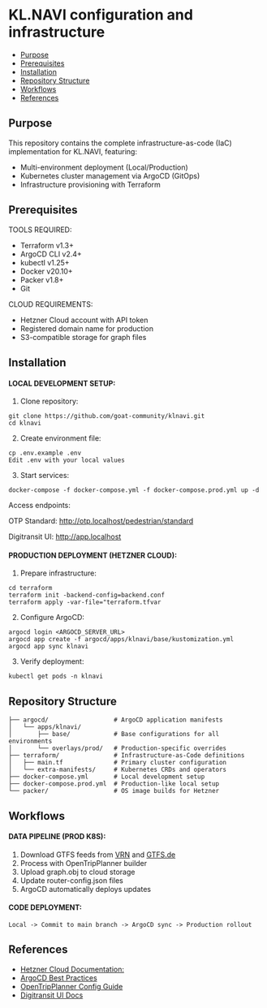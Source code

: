 # KL.NAVI configuration and infrastructure

- [Purpose](#purpose)
- [Prerequisites](#prerequisites)
- [Installation](#installation)
- [Repository Structure](#repository-structure)
- [Workflows](#workflows)
- [References](#references)

## Purpose
This repository contains the complete infrastructure-as-code (IaC) implementation for KL.NAVI, featuring:

- Multi-environment deployment (Local/Production)
- Kubernetes cluster management via ArgoCD (GitOps)
- Infrastructure provisioning with Terraform

## Prerequisites
TOOLS REQUIRED:
- Terraform v1.3+
- ArgoCD CLI v2.4+
- kubectl v1.25+
- Docker v20.10+
- Packer v1.8+
- Git

CLOUD REQUIREMENTS:
- Hetzner Cloud account with API token
- Registered domain name for production
- S3-compatible storage for graph files

## Installation
#### LOCAL DEVELOPMENT SETUP:

1. Clone repository:

```
git clone https://github.com/goat-community/klnavi.git
cd klnavi
```

2. Create environment file:
```
cp .env.example .env
Edit .env with your local values
```

3. Start services:
```
docker-compose -f docker-compose.yml -f docker-compose.prod.yml up -d
```

Access endpoints:

OTP Standard: http://otp.localhost/pedestrian/standard

Digitransit UI: http://app.localhost

#### PRODUCTION DEPLOYMENT (HETZNER CLOUD):

1. Prepare infrastructure:
```
cd terraform
terraform init -backend-config=backend.conf
terraform apply -var-file="terraform.tfvar
```

2. Configure ArgoCD:
```
argocd login <ARGOCD_SERVER_URL>
argocd app create -f argocd/apps/klnavi/base/kustomization.yml
argocd app sync klnavi
```

3. Verify deployment:
```
kubectl get pods -n klnavi
```

## Repository Structure

```
├── argocd/                  # ArgoCD application manifests
│   └── apps/klnavi/
│       ├── base/            # Base configurations for all environments
│       └── overlays/prod/   # Production-specific overrides
├── terraform/               # Infrastructure-as-Code definitions
│   ├── main.tf              # Primary cluster configuration
│   └── extra-manifests/     # Kubernetes CRDs and operators
├── docker-compose.yml       # Local development setup
├── docker-compose.prod.yml  # Production-like local setup
└── packer/                  # OS image builds for Hetzner
```
## Workflows

#### DATA PIPELINE (PROD K8S):

1. Download GTFS feeds from [VRN](https://www.vrn.de/opendata/datasets) and [GTFS.de](https://gtfs.de/en/feeds/de_rv)
2. Process with OpenTripPlanner builder
3. Upload graph.obj to cloud storage
4. Update router-config.json files
5. ArgoCD automatically deploys updates

#### CODE DEPLOYMENT:
```
Local -> Commit to main branch -> ArgoCD sync -> Production rollout
```

## References
- [Hetzner Cloud Documentation: ](https://docs.hetzner.com)
- [ArgoCD Best Practices](https://argo-cd.readthedocs.io)
- [OpenTripPlanner Config Guide](https://docs.opentripplanner.org)
-  [Digitransit UI Docs](https://digitransit.fi/en/developers)